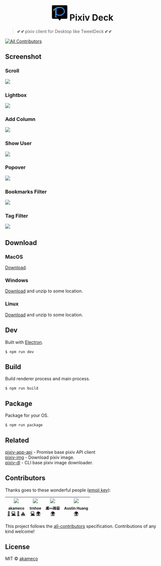 <h1 align=center><img src="res/icon.png" width=50/> Pixiv Deck</h1>


> :two_hearts: :two_hearts: pixiv client for Desktop like TweetDeck :two_hearts: :two_hearts:

[![All Contributors](https://img.shields.io/badge/all_contributors-4-orange.svg?style=flat-square)](#contributors)

## Screenshot

### Scroll

<img src="https://i.gyazo.com/b9b519f35505d032da8bebf55085a790.gif"/>

### Lightbox

<img src="https://i.gyazo.com/e280d761c575718eca792dd07d613593.gif"/>

### Add Column

<img src="https://i.gyazo.com/e7e0f05ed1b17b6821fa7e1587bd3c62.gif">

### Show User

<img src="https://i.gyazo.com/af0a101f26b4603289b2496c0162193f.gif"/>

### Popover

<img src="https://i.gyazo.com/bf3064f4737bef0d1add2cd659f1926f.gif">

### Bookmarks Filter

<img src="https://i.gyazo.com/9c9a84d53c0a64301d1f25431b40d77f.gif">

### Tag Filter

<img src="https://i.gyazo.com/dd4f22ed5e441e2a73b2092dce169f0b.gif">

## Download

### MacOS
[Download](https://github.com/akameco/PixivDeck/releases).


### Windows
[Download](https://github.com/akameco/PixivDeck/releases) and unzip to some location.


### Linux
[Download](https://github.com/akameco/PixivDeck/releases) and unzip to some location.


## Dev
Built with [Electron](http://electron.atom.io/).


```
$ npm run dev
```

## Build

Build renderer process and main process.

```
$ npm run build
```

## Package
Package for your OS.

```
$ npm run package
```

## Related

[pixiv-app-api](https://github.com/akameco/pixiv-app-api) - Promise base pixiv API client <br>
[pixiv-img](https://github.com/akameco/pixiv-img) - Download pixiv image. <br>
[pixiv-dl](https://github.com/akameco/pixiv-dl) - CLI base pixiv image downloader. <br>

## Contributors

Thanks goes to these wonderful people ([emoji key](https://github.com/kentcdodds/all-contributors#emoji-key)):

<!-- ALL-CONTRIBUTORS-LIST:START - Do not remove or modify this section -->
| [<img src="https://avatars2.githubusercontent.com/u/4002137?v=4" width="100px;"/><br /><sub>akameco</sub>](http://akameco.github.io)<br />[💬](#question-akameco "Answering Questions") [💻](https://github.com/akameco/PixivDeck/commits?author=akameco "Code") [🎨](#design-akameco "Design") [⚠️](https://github.com/akameco/PixivDeck/commits?author=akameco "Tests") | [<img src="https://avatars0.githubusercontent.com/u/15041872?v=4" width="100px;"/><br /><sub>trnhoe</sub>](https://github.com/trnhoe)<br />[💻](https://github.com/akameco/PixivDeck/commits?author=trnhoe "Code") [🌍](#translation-trnhoe "Translation") | [<img src="https://avatars0.githubusercontent.com/u/14824064?v=4" width="100px;"/><br /><sub>鳶一雨音</sub>](https://github.com/TobiichiAmane)<br />[🌍](#translation-TobiichiAmane "Translation") | [<img src="https://avatars1.githubusercontent.com/u/16656689?v=4" width="100px;"/><br /><sub>Austin Huang</sub>](http://austinhuang.me)<br />[🌍](#translation-austinhuang0131 "Translation") |
| :---: | :---: | :---: | :---: |
<!-- ALL-CONTRIBUTORS-LIST:END -->

This project follows the [all-contributors](https://github.com/kentcdodds/all-contributors) specification. Contributions of any kind welcome!

## License

MIT © [akameco](http://akameco.github.io)
